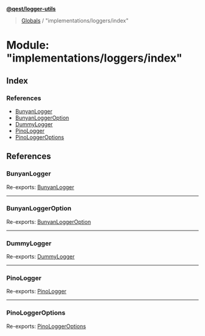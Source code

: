 **[@qest/logger-utils](../README.md)**

> [Globals](../README.md) / "implementations/loggers/index"

# Module: "implementations/loggers/index"

## Index

### References

* [BunyanLogger](_implementations_loggers_index_.md#bunyanlogger)
* [BunyanLoggerOption](_implementations_loggers_index_.md#bunyanloggeroption)
* [DummyLogger](_implementations_loggers_index_.md#dummylogger)
* [PinoLogger](_implementations_loggers_index_.md#pinologger)
* [PinoLoggerOptions](_implementations_loggers_index_.md#pinologgeroptions)

## References

### BunyanLogger

Re-exports: [BunyanLogger](../classes/_implementations_loggers_bunyan_logger_index_.bunyanlogger.md)

___

### BunyanLoggerOption

Re-exports: [BunyanLoggerOption](../interfaces/_implementations_loggers_bunyan_logger_interfaces_.bunyanloggeroption.md)

___

### DummyLogger

Re-exports: [DummyLogger](../classes/_implementations_loggers_dummy_logger_index_.dummylogger.md)

___

### PinoLogger

Re-exports: [PinoLogger](../classes/_implementations_loggers_pino_logger_index_.pinologger.md)

___

### PinoLoggerOptions

Re-exports: [PinoLoggerOptions](../interfaces/_implementations_loggers_pino_logger_interfaces_.pinologgeroptions.md)
